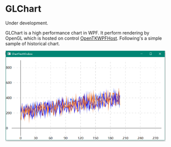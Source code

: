 # GLChart

Under development. 

GLChart is a high performance chart in WPF. It perform rendering by OpenGL which is hosted on control [OpenTKWPFHost](https://github.com/migeyusu/OpenTKWPFHost). Following's a simple sample of historical chart.

![](https://github.com/migeyusu/GLChart/blob/master/GLChart.WPF/Doc/defaultchart.png)
